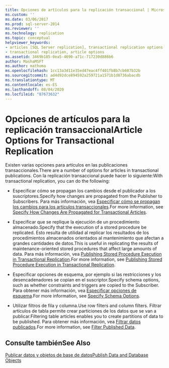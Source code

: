 ```yaml
---
title: Opciones de artículos para la replicación transaccional | Microsoft Docs
ms.custom: ''
ms.date: 03/06/2017
ms.prod: sql-server-2014
ms.reviewer: ''
ms.technology: replication
ms.topic: conceptual
helpviewer_keywords:
- articles [SQL Server replication], transactional replication options
- transactional replication, article options
ms.assetid: 3469b185-0ea5-4690-a71c-717230d886b6
author: MashaMSFT
ms.author: mathoma
ms.openlocfilehash: 1cc13a3d11e35ed47eac4ff401fb8b7cb607b32b
ms.sourcegitcommit: ad4d92dce894592a259721a1571b1d8736abacdb
ms.translationtype: MT
ms.contentlocale: es-ES
ms.lasthandoff: 08/04/2020
ms.locfileid: "87673632"
---
```

# <a name="article-options-for-transactional-replication"></a><span data-ttu-id="724a9-102">Opciones de artículos para la replicación transaccional</span><span class="sxs-lookup"><span data-stu-id="724a9-102">Article Options for Transactional Replication</span></span>
  <span data-ttu-id="724a9-103">Existen varias opciones para artículos en las publicaciones transaccionales.</span><span class="sxs-lookup"><span data-stu-id="724a9-103">There are a number of options for articles in transactional publications.</span></span> <span data-ttu-id="724a9-104">Con la replicación transaccional puede hacer lo siguiente:</span><span class="sxs-lookup"><span data-stu-id="724a9-104">With transactional replication, you can do the following:</span></span>  
  
-   <span data-ttu-id="724a9-105">Especificar cómo se propagan los cambios desde el publicador a los suscriptores.</span><span class="sxs-lookup"><span data-stu-id="724a9-105">Specify how changes are propagated from the Publisher to Subscribers.</span></span> <span data-ttu-id="724a9-106">Para más información, vea [Especificar cómo se propagan los cambios para los artículos transaccionales](transactional-articles-specify-how-changes-are-propagated.md).</span><span class="sxs-lookup"><span data-stu-id="724a9-106">For more information, see [Specify How Changes Are Propagated for Transactional Articles](transactional-articles-specify-how-changes-are-propagated.md).</span></span>  
  
-   <span data-ttu-id="724a9-107">Especificar que se replique la ejecución de un procedimiento almacenado.</span><span class="sxs-lookup"><span data-stu-id="724a9-107">Specify that the execution of a stored procedure be replicated.</span></span> <span data-ttu-id="724a9-108">Esto resulta de utilidad al replicar los resultados de los procedimientos almacenados orientados al mantenimiento que afectan a grandes cantidades de datos.</span><span class="sxs-lookup"><span data-stu-id="724a9-108">This is useful in replicating the results of maintenance-oriented stored procedures that affect large amounts of data.</span></span> <span data-ttu-id="724a9-109">Para más información, vea [Publishing Stored Procedure Execution in Transactional Replication](publishing-stored-procedure-execution-in-transactional-replication.md).</span><span class="sxs-lookup"><span data-stu-id="724a9-109">For more information, see [Publishing Stored Procedure Execution in Transactional Replication](publishing-stored-procedure-execution-in-transactional-replication.md).</span></span>  
  
-   <span data-ttu-id="724a9-110">Especificar opciones de esquema, por ejemplo si las restricciones y los desencadenadores se copian en el suscriptor.</span><span class="sxs-lookup"><span data-stu-id="724a9-110">Specify schema options, such as whether constraints and triggers are copied to the Subscriber.</span></span> <span data-ttu-id="724a9-111">Para obtener más información, vea [Especificar opciones de esquema](../publish/specify-schema-options.md).</span><span class="sxs-lookup"><span data-stu-id="724a9-111">For more information, see [Specify Schema Options](../publish/specify-schema-options.md).</span></span>  
  
-   <span data-ttu-id="724a9-112">Utilizar filtros de fila y columna.</span><span class="sxs-lookup"><span data-stu-id="724a9-112">Use row filters and column filters.</span></span> <span data-ttu-id="724a9-113">Filtrar artículos de tabla permite crear particiones de los datos que se van a publicar.</span><span class="sxs-lookup"><span data-stu-id="724a9-113">Filtering table articles enables you to create partitions of data to be published.</span></span> <span data-ttu-id="724a9-114">Para obtener más información, vea [Filtrar datos publicados](../publish/filter-published-data.md).</span><span class="sxs-lookup"><span data-stu-id="724a9-114">For more information, see [Filter Published Data](../publish/filter-published-data.md).</span></span>  
  
## <a name="see-also"></a><span data-ttu-id="724a9-115">Consulte también</span><span class="sxs-lookup"><span data-stu-id="724a9-115">See Also</span></span>  
 [<span data-ttu-id="724a9-116">Publicar datos y objetos de base de datos</span><span class="sxs-lookup"><span data-stu-id="724a9-116">Publish Data and Database Objects</span></span>](../publish/publish-data-and-database-objects.md)  
  
  
